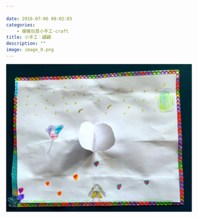 ```yaml
---

date: 2016-07-06 00:02:03
categories:
    - 暖暖创意小手工-craft
title: 小手工：翩翩
description: ""
image: image_0.png
---
```


![](image_0.png)